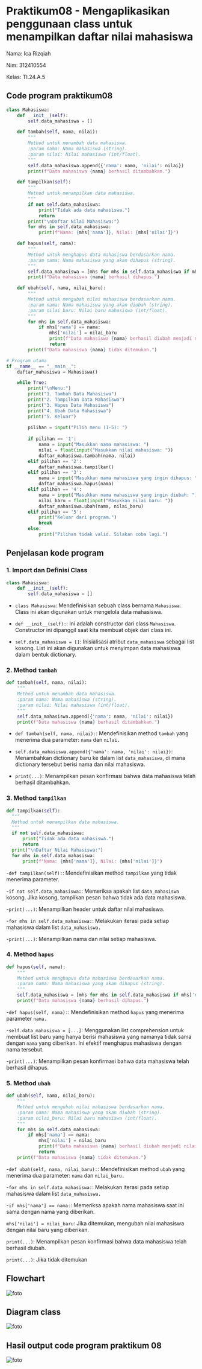 # Praktikum08 - Mengaplikasikan penggunaan class untuk menampilkan daftar nilai mahasiswa

Nama: Ica Rizqiah

Nim: 312410554

Kelas: TI.24.A.5

## Code program praktikum08 

```python
class Mahasiswa:
    def __init__(self):
        self.data_mahasiswa = []

    def tambah(self, nama, nilai):
        """
        Method untuk menambah data mahasiswa.
        :param nama: Nama mahasiswa (string).
        :param nilai: Nilai mahasiswa (int/float).
        """
        self.data_mahasiswa.append({'nama': nama, 'nilai': nilai})
        print(f"Data mahasiswa {nama} berhasil ditambahkan.")

    def tampilkan(self):
        """
        Method untuk menampilkan data mahasiswa.
        """
        if not self.data_mahasiswa:
            print("Tidak ada data mahasiswa.")
            return
        print("\nDaftar Nilai Mahasiswa:")
        for mhs in self.data_mahasiswa:
            print(f"Nama: {mhs['nama']}, Nilai: {mhs['nilai']}")

    def hapus(self, nama):
        """
        Method untuk menghapus data mahasiswa berdasarkan nama.
        :param nama: Nama mahasiswa yang akan dihapus (string).
        """
        self.data_mahasiswa = [mhs for mhs in self.data_mahasiswa if mhs['nama'] != nama]
        print(f"Data mahasiswa {nama} berhasil dihapus.")

    def ubah(self, nama, nilai_baru):
        """
        Method untuk mengubah nilai mahasiswa berdasarkan nama.
        :param nama: Nama mahasiswa yang akan diubah (string).
        :param nilai_baru: Nilai baru mahasiswa (int/float).
        """
        for mhs in self.data_mahasiswa:
            if mhs['nama'] == nama:
                mhs['nilai'] = nilai_baru
                print(f"Data mahasiswa {nama} berhasil diubah menjadi nilai {nilai_baru}.")
                return
        print(f"Data mahasiswa {nama} tidak ditemukan.")

# Program utama
if __name__ == "__main__":
    daftar_mahasiswa = Mahasiswa()

    while True:
        print("\nMenu:")
        print("1. Tambah Data Mahasiswa")
        print("2. Tampilkan Data Mahasiswa")
        print("3. Hapus Data Mahasiswa")
        print("4. Ubah Data Mahasiswa")
        print("5. Keluar")
        
        pilihan = input("Pilih menu (1-5): ")
        
        if pilihan == '1':
            nama = input("Masukkan nama mahasiswa: ")
            nilai = float(input("Masukkan nilai mahasiswa: "))
            daftar_mahasiswa.tambah(nama, nilai)
        elif pilihan == '2':
            daftar_mahasiswa.tampilkan()
        elif pilihan == '3':
            nama = input("Masukkan nama mahasiswa yang ingin dihapus: ")
            daftar_mahasiswa.hapus(nama)
        elif pilihan == '4':
            nama = input("Masukkan nama mahasiswa yang ingin diubah: ")
            nilai_baru = float(input("Masukkan nilai baru: "))
            daftar_mahasiswa.ubah(nama, nilai_baru)
        elif pilihan == '5':
            print("Keluar dari program.")
            break
        else:
            print("Pilihan tidak valid. Silakan coba lagi.")
```

## Penjelasan kode program

### 1. Import dan Definisi Class

```python
class Mahasiswa:
    def __init__(self):
        self.data_mahasiswa = []
```

- `class Mahasiswa`: Mendefinisikan sebuah class bernama `Mahasiswa`. Class ini akan digunakan untuk mengelola data mahasiswa.

- `def __init__(self):`: Ini adalah constructor dari class `Mahasiswa`. Constructor ini dipanggil saat kita membuat objek dari class ini.

- `self.data_mahasiswa = []`: Inisialisasi atribut `data_mahasiswa` sebagai list kosong. List ini akan digunakan untuk menyimpan data mahasiswa dalam bentuk dictionary.


### 2. Method `tambah`

```python
def tambah(self, nama, nilai):
    """
    Method untuk menambah data mahasiswa.
    :param nama: Nama mahasiswa (string).
    :param nilai: Nilai mahasiswa (int/float).
    """
    self.data_mahasiswa.append({'nama': nama, 'nilai': nilai})
    print(f"Data mahasiswa {nama} berhasil ditambahkan.")
```

- `def tambah(self, nama, nilai):`: Mendefinisikan method `tambah` yang menerima dua parameter: `nama` dan `nilai.`
  
- `self.data_mahasiswa.append({'nama': nama, 'nilai': nilai})`: Menambahkan dictionary baru ke dalam list `data_mahasiswa`, di mana dictionary tersebut berisi nama dan nilai mahasiswa.
    
- `print(...)`: Menampilkan pesan konfirmasi bahwa data mahasiswa telah berhasil ditambahkan.

### 3. Method `tampilkan`

  ```python
  def tampilkan(self):
    """
    Method untuk menampilkan data mahasiswa.
    """
    if not self.data_mahasiswa:
        print("Tidak ada data mahasiswa.")
        return
    print("\nDaftar Nilai Mahasiswa:")
    for mhs in self.data_mahasiswa:
        print(f"Nama: {mhs['nama']}, Nilai: {mhs['nilai']}")
  ```

-`def tampilkan(self):`: Mendefinisikan method `tampilkan` yang tidak menerima parameter.

-`if not self.data_mahasiswa:`: Memeriksa apakah list `data_mahasiswa` kosong. Jika kosong, tampilkan pesan bahwa tidak ada data mahasiswa.

-`print(...)`: Menampilkan header untuk daftar nilai mahasiswa.

-`for mhs in self.data_mahasiswa:`: Melakukan iterasi pada setiap mahasiswa dalam list `data_mahasiswa.`

-`print(...)`: Menampilkan nama dan nilai setiap mahasiswa.

### 4. Method `hapus`

```python
def hapus(self, nama):
    """
    Method untuk menghapus data mahasiswa berdasarkan nama.
    :param nama: Nama mahasiswa yang akan dihapus (string).
    """
    self.data_mahasiswa = [mhs for mhs in self.data_mahasiswa if mhs['nama'] != nama]
    print(f"Data mahasiswa {nama} berhasil dihapus.")
```

-`def hapus(self, nama):`: Mendefinisikan method `hapus` yang menerima parameter `nama.`

-`self.data_mahasiswa = [...]`: Menggunakan list comprehension untuk membuat list baru yang hanya berisi mahasiswa yang namanya tidak sama dengan `nama` yang diberikan. Ini efektif menghapus mahasiswa dengan nama tersebut.

-`print(...)`: Menampilkan pesan konfirmasi bahwa data mahasiswa telah berhasil dihapus.

### 5. Method `ubah`

```python
def ubah(self, nama, nilai_baru):
    """
    Method untuk mengubah nilai mahasiswa berdasarkan nama.
    :param nama: Nama mahasiswa yang akan diubah (string).
    :param nilai_baru: Nilai baru mahasiswa (int/float).
    """
    for mhs in self.data_mahasiswa:
        if mhs['nama'] == nama:
            mhs['nilai'] = nilai_baru
            print(f"Data mahasiswa {nama} berhasil diubah menjadi nilai {nilai_baru}.")
            return
    print(f"Data mahasiswa {nama} tidak ditemukan.")
```

-`def ubah(self, nama, nilai_baru):`: Mendefinisikan method `ubah` yang menerima dua parameter: `nama` dan `nilai_baru.`

-`for mhs in self.data_mahasiswa:`: Melakukan iterasi pada setiap mahasiswa dalam list `data_mahasiswa.`

-`if mhs['nama'] == nama:`: Memeriksa apakah nama mahasiswa saat ini sama dengan nama yang diberikan.

`mhs['nilai'] = nilai_baru`: Jika ditemukan, mengubah nilai mahasiswa dengan nilai baru yang diberikan.

`print(...)`: Menampilkan pesan konfirmasi bahwa data mahasiswa telah berhasil diubah.

`print(...)`: Jika tidak ditemukan

## Flowchart 

![foto](https://github.com/keeyyaaa/labpy08/blob/2ea6ab480619ecd0e6acf7b6b7c238139b09a14a/fc.png)

## Diagram class

![foto]()

## Hasil output code program praktikum 08
![foto](https://github.com/keeyyaaa/labpy08/blob/f47a6389cbad023d99dd161955bad282246ecccf/output%20code.png)
